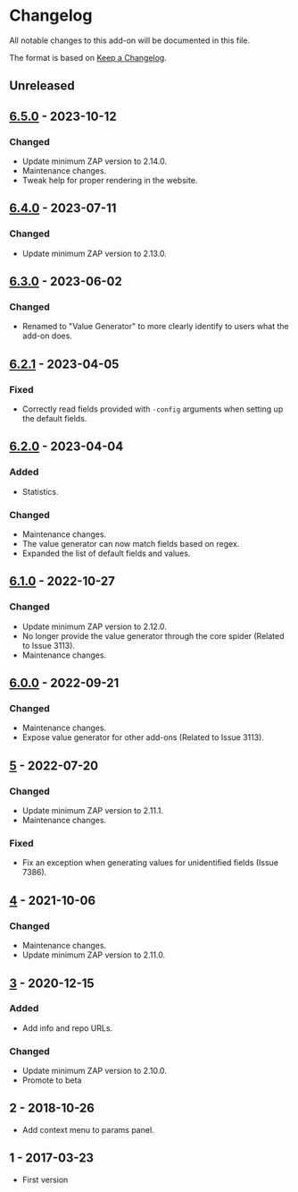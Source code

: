 # Changelog
All notable changes to this add-on will be documented in this file.

The format is based on [Keep a Changelog](https://keepachangelog.com/en/1.0.0/).

## Unreleased


## [6.5.0] - 2023-10-12
### Changed
- Update minimum ZAP version to 2.14.0.
- Maintenance changes.
- Tweak help for proper rendering in the website.

## [6.4.0] - 2023-07-11
### Changed
- Update minimum ZAP version to 2.13.0.

## [6.3.0] - 2023-06-02
### Changed
- Renamed to "Value Generator" to more clearly identify to users what the add-on does.

## [6.2.1] - 2023-04-05
### Fixed
- Correctly read fields provided with `-config` arguments when setting up the default fields.

## [6.2.0] - 2023-04-04
### Added
- Statistics.

### Changed
- Maintenance changes.
- The value generator can now match fields based on regex.
- Expanded the list of default fields and values.

## [6.1.0] - 2022-10-27
### Changed
- Update minimum ZAP version to 2.12.0.
- No longer provide the value generator through the core spider (Related to Issue 3113).
- Maintenance changes.


## [6.0.0] - 2022-09-21
### Changed
- Maintenance changes.
- Expose value generator for other add-ons (Related to Issue 3113).

## [5] - 2022-07-20
### Changed
- Update minimum ZAP version to 2.11.1.
- Maintenance changes.

### Fixed
- Fix an exception when generating values for unidentified fields (Issue 7386).

## [4] - 2021-10-06
### Changed
- Maintenance changes.
- Update minimum ZAP version to 2.11.0.

## [3] - 2020-12-15
### Added
- Add info and repo URLs.

### Changed
- Update minimum ZAP version to 2.10.0.
- Promote to beta

## 2 - 2018-10-26

- Add context menu to params panel.

## 1 - 2017-03-23

- First version

[6.5.0]: https://github.com/zaproxy/zap-extensions/releases/formhandler-v6.5.0
[6.4.0]: https://github.com/zaproxy/zap-extensions/releases/formhandler-v6.4.0
[6.3.0]: https://github.com/zaproxy/zap-extensions/releases/formhandler-v6.3.0
[6.2.1]: https://github.com/zaproxy/zap-extensions/releases/formhandler-v6.2.1
[6.2.0]: https://github.com/zaproxy/zap-extensions/releases/formhandler-v6.2.0
[6.1.0]: https://github.com/zaproxy/zap-extensions/releases/formhandler-v6.1.0
[6.0.0]: https://github.com/zaproxy/zap-extensions/releases/formhandler-v6.0.0
[5]: https://github.com/zaproxy/zap-extensions/releases/formhandler-v5
[4]: https://github.com/zaproxy/zap-extensions/releases/formhandler-v4
[3]: https://github.com/zaproxy/zap-extensions/releases/formhandler-v3
